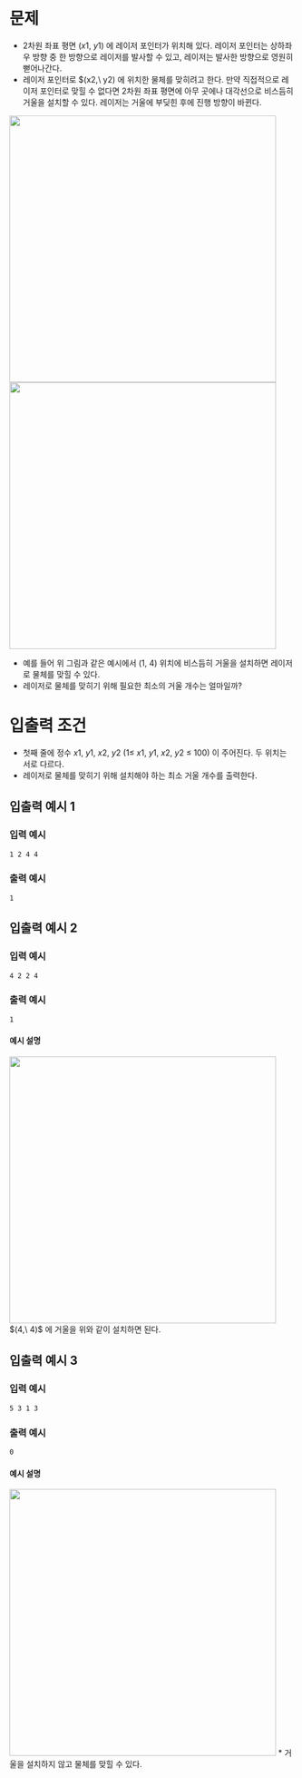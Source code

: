 # 문제
* 2차원 좌표 평면 $(x1,\ y1)$ 에 레이저 포인터가 위치해 있다. 레이저 포인터는 상하좌우 방향 중 한 방향으로 레이저를 발사할 수 있고, 레이저는 발사한 방향으로 영원히 뻗어나간다.
* 레이저 포인터로 $(x2,\ y2) 에 위치한 물체를 맞히려고 한다. 만약 직접적으로 레이저 포인터로 맞힐 수 없다면 2차원 좌표 평면에 아무 곳에나 대각선으로 비스듬히 거울을 설치할 수 있다. 레이저는 거울에 부딪힌 후에 진행 방향이 바뀐다.

<img width="470" src="https://user-images.githubusercontent.com/90139789/216263053-306e4d3c-3f87-4ec0-b69e-aed99496e7d7.png">
<img width="470" src="https://user-images.githubusercontent.com/90139789/216263037-b171e5bc-b442-4802-95c6-3f9427def3c5.png">

* 예를 들어 위 그림과 같은 예시에서 $(1,\ 4)$ 위치에 비스듬히 거울을 설치하면 레이저로 물체를 맞힐 수 있다.
* 레이저로 물체를 맞히기 위해 필요한 최소의 거울 개수는 얼마일까?

# 입출력 조건
* 첫째 줄에 정수 $x1,\ y1,\ x2,\ y2\ (1\le\ x1,\ y1,\ x2,\ y2\ \le\ 100)$ 이 주어진다. 두 위치는 서로 다르다.
* 레이저로 물체를 맞히기 위해 설치해야 하는 최소 거울 개수를 출력한다. 

## 입출력 예시 1
### 입력 예시
```
1 2 4 4
```
### 출력 예시
```
1
```

## 입출력 예시 2
### 입력 예시
```
4 2 2 4
```
### 출력 예시
```
1
```
#### 예시 설명
<img width="470" src="https://user-images.githubusercontent.com/90139789/216263043-38c339fe-b67f-46df-833a-380b9800ea28.png">   
$(4,\ 4)$ 에 거울을 위와 같이 설치하면 된다.

## 입출력 예시 3
### 입력 예시
```
5 3 1 3
```
### 출력 예시
```
0
```
#### 예시 설명
<img width="470" src="https://user-images.githubusercontent.com/90139789/216263048-0d74d95e-f3a9-4d14-8dba-b8b081d0a8b4.png">   
* 거울을 설치하지 않고 물체를 맞힐 수 있다.
